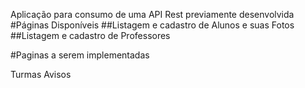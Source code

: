 Aplicação para consumo de uma API Rest previamente desenvolvida
#Páginas Disponíveis ##Listagem e cadastro de Alunos e suas Fotos ##Listagem e cadastro de Professores

#Paginas a serem implementadas

Turmas
Avisos
